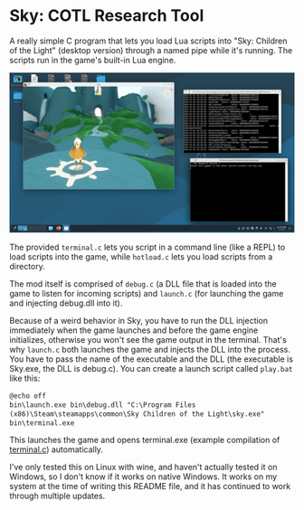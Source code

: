 # Sky: COTL Research Tool

A really simple C program that lets you load Lua scripts into "Sky: Children of the Light" (desktop version) through a named pipe while it's running. The scripts run in the game's built-in Lua engine.

![desktop screenshot](screenshot.png)

The provided `terminal.c` lets you script in a command line (like a REPL) to load scripts into the game, while `hotload.c` lets you load scripts from a directory.

The mod itself is comprised of `debug.c` (a DLL file that is loaded into the game to listen for incoming scripts) and `launch.c` (for launching the game and injecting debug.dll into it).

Because of a weird behavior in Sky, you have to run the DLL injection immediately when the game launches and before the game engine initializes, otherwise you won't see the game output in the terminal. That's why `launch.c` both launches the game and injects the DLL into the process. You have to pass the name of the executable and the DLL (the executable is Sky.exe, the DLL is debug.c). You can create a launch script called `play.bat` like this:

```
@echo off
bin\launch.exe bin\debug.dll "C:\Program Files (x86)\Steam\steamapps\common\Sky Children of the Light\sky.exe"
bin\terminal.exe
```

This launches the game and opens terminal.exe (example compilation of [terminal.c](terminal.c)) automatically.

I've only tested this on Linux with wine, and haven't actually tested it on Windows, so I don't know if it works on native Windows. It works on my system at the time of writing this README file, and it has continued to work through multiple updates.
